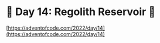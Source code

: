 # 🎄 Day 14: Regolith Reservoir 🎄

[https://adventofcode.com/2022/day/14](https://adventofcode.com/2022/day/14)
